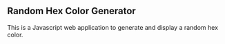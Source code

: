 ## Random Hex Color Generator  
This is a Javascript web application to generate and display a random hex color.
